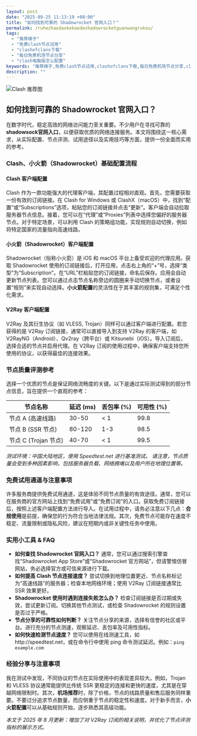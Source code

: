 ```yaml
---
layout: post
date: "2025-09-25 11:13:19 +08:00"
title: "如何找到可靠的 Shadowrocket 官网入口？"
permalink: /ruhezhaodaokekaodeshadowrocketguanwangrukou/
tags:
  - "推荐梯子"
  - "免费clash节点试用"
  - "clashofclans下载"
  - "每日免费机场节点分享"
  - "clash电脑版怎么配置"
keywords: "推荐梯子,免费clash节点试用,clashofclans下载,每日免费机场节点分享,clash电脑版怎么配置"
description: ""
---
```


![Clash 推荐图](https://clashjd.github.io/assets/img/小火箭节点购买.png)

## 如何找到可靠的 Shadowrocket 官网入口？


<p>在数字时代，稳定高效的网络访问能力至关重要。不少用户在寻找可靠的 <strong>shadowsock官网入口</strong>，以便获取优质的网络连接服务。本文将围绕这一核心需求，从实际配置、节点评测、试用途径以及实用技巧等方面，提供一份全面而实用的参考。</p>

<h3>Clash、小火箭（Shadowrocket）基础配置流程</h3>
<h4>Clash 客户端配置</h4>
<p>Clash 作为一款功能强大的代理客户端，其配置过程相对直观。首先，您需要获取一份有效的订阅链接。在 Clash for Windows 或 ClashX（macOS）中，找到“配置”或“Subscriptions”选项，粘贴您的订阅链接并点击“更新”。客户端会自动拉取服务器节点信息。接着，您可以在“代理”或“Proxies”列表中选择您偏好的服务器节点。对于特定场景，可以利用 Clash 的策略组功能，实现规则自动切换，例如将特定国家的流量指向高速线路。</p>
<h4>小火箭（Shadowrocket）客户端配置</h4>
<p>Shadowrocket（俗称小火箭）是 iOS 和 macOS 平台上备受欢迎的代理应用。获取 Shadowrocket 使用的订阅链接后，打开应用，点击右上角的“+”号，选择“类型”为“Subscription”。在“URL”栏粘贴您的订阅链接，命名后保存。应用会自动更新节点列表。您可以通过点击节点名称旁边的圆圈来手动切换节点，或者设置“规则”来实现自动选择。<strong>小火箭配置</strong>的灵活性在于其丰富的规则集，可满足个性化需求。</p>
<h4>V2Ray 客户端配置</h4>
<p>V2Ray 及其衍生协议（如 VLESS, Trojan）同样可以通过客户端进行配置。若您获得的是 V2Ray 订阅链接，通常可以直接导入到支持 V2Ray 的客户端，如 V2RayNG（Android）、Qv2ray（跨平台）或 Kitsunebi（iOS）。导入订阅后，选择合适的节点并启用代理。在 V2Ray 订阅的使用过程中，确保客户端支持您所使用的协议，以获得最佳的连接效果。</p>

<h3>节点质量评测参考</h3>
<p>选择一个优质的节点是保证网络流畅度的关键。以下是通过实际测试得到的部分节点信息，旨在提供一个直观的参考：</p>
<table>
    <thead>
        <tr>
            <th>节点名称</th>
            <th>延迟 (ms)</th>
            <th>丢包率 (%)</th>
            <th>可用性 (%)</th>
        </tr>
    </thead>
    <tbody>
        <tr>
            <td>节点 A (高速线路)</td>
            <td>30-50</td>
            <td>&lt; 1</td>
            <td>99.8</td>
        </tr>
        <tr>
            <td>节点 B (SSR 节点)</td>
            <td>80-120</td>
            <td>1-3</td>
            <td>98.5</td>
        </tr>
        <tr>
            <td>节点 C (Trojan 节点)</td>
            <td>40-70</td>
            <td>&lt; 1</td>
            <td>99.5</td>
        </tr>
    </tbody>
</table>
<p><em>测试环境：中国大陆地区，使用 Speedtest.net 进行基准测试。</em> <em>请注意，节点质量会受到多种因素影响，包括服务器负载、网络拥堵以及用户所在地理位置等。</em></p>

<h3>免费试用通道与注意事项</h3>
<p>许多服务商提供免费试用通道，这是体验不同节点质量的有效途径。通常，您可以在服务商的官方网站上找到“免费试用”或“免费订阅”的入口。获取免费订阅链接后，按照上述客户端配置方法进行导入。在试用过程中，请务必注意以下几点：<strong>合规使用</strong>是前提，确保您的行为符合当地法律法规。其次，免费节点可能存在速度不稳定、流量限制或隐私风险，建议在短期内或非关键性任务中使用。</p>

<h3>实用小工具 & FAQ</h3>
<ul>
    <li><strong>如何查找 Shadowrocket 官网入口？</strong> 通常，您可以通过搜索引擎查找“Shadowrocket App Store”或“Shadowrocket 官方网站”，但请警惕仿冒网站，务必选择官方或可信来源进行下载。</li>
    <li><strong>如何提高 Clash 节点连接速度？</strong> 尝试切换到地理位置更近、节点名称标记为“高速线路”的服务器；检查本地网络环境；使用 V2Ray 订阅链接通常比 SSR 效果更好。</li>
    <li><strong>Shadowrocket 使用时遇到连接失败怎么办？</strong> 检查订阅链接是否过期或失效，尝试更新订阅。切换其他节点测试，或检查 Shadowrocket 的规则设置是否过于严格。</li>
    <li><strong>节点分享的可靠性如何判断？</strong> 关注节点分享的来源，选择有信誉的社区或平台。进行充分的节点测速，观察延迟、丢包率及可用性指标。</li>
    <li><strong>如何快速检测节点速度？</strong> 您可以使用在线测速工具，如 http://speedtest.net，或在命令行中使用 ping 命令测试延迟。例如：<code>ping example.com</code></li>
</ul>

<h3>经验分享与注意事项</h3>
<p>我在测试中发现，不同协议的节点在实际使用中的表现差异较大。例如，Trojan 和 VLESS 协议通常能提供比传统 SSR 更稳定的连接和更快的速度，尤其是在穿越网络限制时。其次，<strong>机场推荐</strong>时，除了价格，节点的线路质量和售后服务同样重要。不要过分追求节点数量，而应侧重于节点的稳定性和速度。对于新手而言，<strong>小火箭配置</strong>可以从基础规则开始，逐步熟悉其高级功能。</p>
<p><em>本文于 2025 年 8 月更新：增加了对 V2Ray 订阅的相关说明，并优化了节点评测指标的展示方式。</em></p>